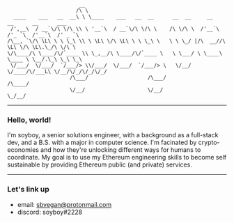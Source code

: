 ```                                                                                                                        
                       __                                                                     
                      /\ \                                                                    
  ____    ___   __  __\ \ \____    ___   __  __      __  __     __     __      __      ___    
 /',__\  / __`\/\ \/\ \\ \ '__`\  / __`\/\ \/\ \    /\ \/\ \  /'__`\ /'_ `\  /'__`\  /' _ `\  
/\__, `\/\ \L\ \ \ \_\ \\ \ \L\ \/\ \L\ \ \ \_\ \   \ \ \_/ |/\  __//\ \L\ \/\ \L\.\_/\ \/\ \ 
\/\____/\ \____/\/`____ \\ \_,__/\ \____/\/`____ \   \ \___/ \ \____\ \____ \ \__/.\_\ \_\ \_\
 \/___/  \/___/  `/___/> \\/___/  \/___/  `/___/> \   \/__/   \/____/\/___L\ \/__/\/_/\/_/\/_/
                    /\___/                   /\___/                    /\____/                
                    \/__/                    \/__/                     \_/__/                 

```
---

### Hello, world! 

I'm soyboy, a senior solutions engineer, with a background as a full-stack dev, and a B.S. with a major in computer science. I'm facinated by crypto-economies and how they're unlocking different ways for humans to coordinate. My goal is to use my Ethereum engineering skills to become self sustainable by providing Ethereum public (and private) services. 

---

### Let's link up

  - email: sbvegan@protonmail.com
  - discord: soyboy#2228
